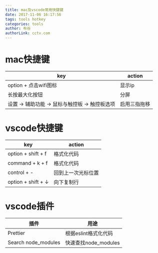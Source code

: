 ```yaml
---
title: mac及vscode常用快键键
date: 2017-11-06 16:17:56
tags: tools hotkey
categories: tools
author: 布谷
authorLink: cctv.com
---
```


# mac快捷键

key | action
-- | --
option + 点击wifi图标 | 显示ip
长按最大化按钮 | 分屏
设置 -> 辅助功能 -> 鼠标与触控板 -> 触控板选项 | 启用三指拖移

# vscode快捷键
key | action
-- | --
option + shift + f | 格式化代码
command + k + f | 格式化代码
control + - | 回到上一次光标位置
option + shift + ↓ | 向下复制行

# vscode插件
插件 | 用途
-- | --
Prettier | 根据eslint格式化代码
Search node_modules | 快速查找node_modules